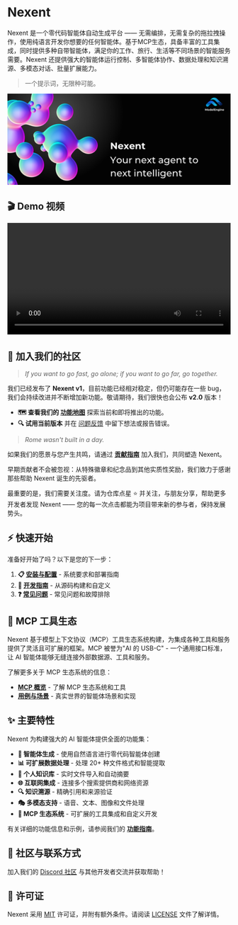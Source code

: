 # Nexent

Nexent 是一个零代码智能体自动生成平台 —— 无需编排，无需复杂的拖拉拽操作，使用纯语言开发你想要的任何智能体。基于MCP生态，具备丰富的工具集成，同时提供多种自带智能体，满足你的工作、旅行、生活等不同场景的智能服务需要。Nexent 还提供强大的智能体运行控制、多智能体协作、数据处理和知识溯源、多模态对话、批量扩展能力。

> 一个提示词，无限种可能。

![Nexent Banner](../../assets/NexentBanner.png)

## 🎬 Demo 视频

<video controls width="100%" style="max-width: 800px;">
  <source src="https://github.com/user-attachments/assets/b844e05d-5277-4509-9463-1c5b3516f11e" type="video/mp4" />
  <p>您的浏览器不支持视频标签。<a href="https://github.com/user-attachments/assets/b844e05d-5277-4509-9463-1c5b3516f11e">查看演示视频</a></p>
</video>

## 🤝 加入我们的社区

> *If you want to go fast, go alone; if you want to go far, go together.*

我们已经发布了 **Nexent v1**，目前功能已经相对稳定，但仍可能存在一些 bug，我们会持续改进并不断增加新功能。敬请期待，我们很快也会公布 **v2.0** 版本！

* **🗺️ 查看我们的 [功能地图](https://github.com/orgs/ModelEngine-Group/projects/6)** 探索当前和即将推出的功能。
* **🔍 试用当前版本** 并在 [问题反馈](https://github.com/ModelEngine-Group/nexent/issues) 中留下想法或报告错误。

> *Rome wasn't built in a day.*

如果我们的愿景与您产生共鸣，请通过 **[贡献指南](../contributing)** 加入我们，共同塑造 Nexent。

早期贡献者不会被忽视：从特殊徽章和纪念品到其他实质性奖励，我们致力于感谢那些帮助 Nexent 诞生的先驱者。

最重要的是，我们需要关注度。请为仓库点星 ⭐ 并关注，与朋友分享，帮助更多开发者发现 Nexent —— 您的每一次点击都能为项目带来新的参与者，保持发展势头。

## ⚡ 快速开始

准备好开始了吗？以下是您的下一步：

1. **📋 [安装与配置](./installation)** - 系统要求和部署指南
2. **🔧 [开发指南](./development-guide)** - 从源码构建和自定义
3. **❓ [常见问题](../faq)** - 常见问题和故障排除

## 🌱 MCP 工具生态

Nexent 基于模型上下文协议（MCP）工具生态系统构建，为集成各种工具和服务提供了灵活且可扩展的框架。MCP 被誉为"AI 的 USB-C" - 一个通用接口标准，让 AI 智能体能够无缝连接外部数据源、工具和服务。

了解更多关于 MCP 生态系统的信息：
- **[MCP 概览](../mcp-ecosystem/overview)** - 了解 MCP 生态系统和工具
- **[用例与场景](../mcp-ecosystem/use-cases)** - 真实世界的智能体场景和实现

## ✨ 主要特性

Nexent 为构建强大的 AI 智能体提供全面的功能集：

- **🤖 智能体生成** - 使用自然语言进行零代码智能体创建
- **📊 可扩展数据处理** - 处理 20+ 种文件格式和智能提取
- **🧠 个人知识库** - 实时文件导入和自动摘要
- **🌐 互联网集成** - 连接多个搜索提供商和网络资源
- **🔍 知识溯源** - 精确引用和来源验证
- **🎭 多模态支持** - 语音、文本、图像和文件处理
- **🔧 MCP 生态系统** - 可扩展的工具集成和自定义开发

有关详细的功能信息和示例，请参阅我们的 **[功能指南](./features)**。

## 💬 社区与联系方式

加入我们的 [Discord 社区](https://discord.gg/tb5H3S3wyv) 与其他开发者交流并获取帮助！

## 📄 许可证

Nexent 采用 [MIT](../license) 许可证，并附有额外条件。请阅读 [LICENSE](../license) 文件了解详情。